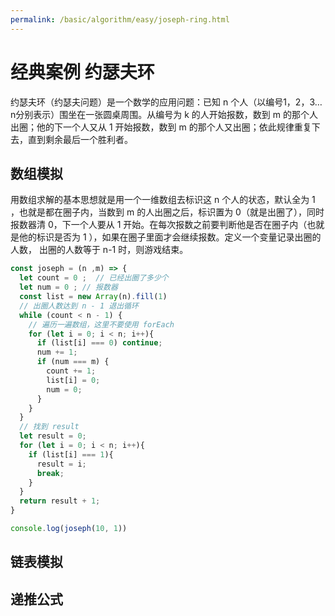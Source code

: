 ```yaml
---
permalink: /basic/algorithm/easy/joseph-ring.html
---
```


# 经典案例 约瑟夫环

约瑟夫环（约瑟夫问题）是一个数学的应用问题：已知 n 个人（以编号1，2，3…n分别表示）围坐在一张圆桌周围。从编号为 k 的人开始报数，数到 m 的那个人出圈；他的下一个人又从 1 开始报数，数到 m 的那个人又出圈；依此规律重复下去，直到剩余最后一个胜利者。

## 数组模拟

用数组求解的基本思想就是用一个一维数组去标识这 n 个人的状态，默认全为 1 ，也就是都在圈子内，当数到 m 的人出圈之后，标识置为 0（就是出圈了），同时报数器清 0，下一个人要从 1 开始。在每次报数之前要判断他是否在圈子内（也就是他的标识是否为 1 ），如果在圈子里面才会继续报数。定义一个变量记录出圈的人数， 出圈的人数等于  n-1 时，则游戏结束。

```js
const joseph = (n ,m) => {
  let count = 0 ;  // 已经出圈了多少个
  let num = 0 ; // 报数器
  const list = new Array(n).fill(1)
  // 出圈人数达到 n - 1 退出循环
  while (count < n - 1) {
    // 遍历一遍数组，这里不要使用 forEach
    for (let i = 0; i < n; i++){
      if (list[i] === 0) continue;
      num += 1;
      if (num === m) {
        count += 1;
        list[i] = 0;
        num = 0;
      }
    }
  }
  // 找到 result
  let result = 0;
  for (let i = 0; i < n; i++){
    if (list[i] === 1){
      result = i;
      break;
    }
  }
  return result + 1;
}

console.log(joseph(10, 1))
```

## 链表模拟

## 递推公式
